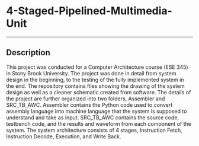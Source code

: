 # 4-Staged-Pipelined-Multimedia-Unit
---
## Description
This project was conducted for a Computer Architecture course (ESE 345) in Stony Brook University. The project was done in detail from system design in the beginning, to the testing of the fully implemented system in the end. The repository contains files showing the drawing of the system design as well as a cleaner schematic created from software. The details of the project are further organized into two folders, Assembler and SRC_TB_AWC. Assembler contains the Python code used to convert assembly language into machine language that the system is supposed to understand and take as input. SRC_TB_AWC contains the source code, testbench code, and the results and waveform from each component of the system. The system architecture consists of 4 stages, Instruction Fetch, Instruction Decode, Execution, and Write Back.  
